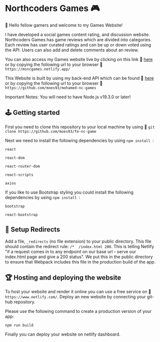 # Northcoders Games 🎮

💫 Hello fellow gamers and welcome to my Games Website! 

I have developed a social games content rating, and discussion website. Northcoders Games has game reviews which are divided into categories.
Each review has user curated ratings and can be up or down voted using the API. Users can also add and delete comments about an review.

You can also access my Games website live by clicking on this link 🔗 [here](https://msncgames.netlify.app/) or by copying the following url to your browser 🔗 `https://msncgames.netlify.app/`

This Website is built by using my back-end API which can be found 🔗 [here](https://github.com/moes93/mohamed-nc-games) or by copying the following url to your browser 🔗 `https://github.com/moes93/mohamed-nc-games`

Important Notes: You will need to have Node.js v19.3.0 or later!

## 🕹️ Getting started

First you need to clone this repository to your local machine by using 🔗 `git clone https://github.com/moes93/fe-nc-game`

Next we need to install the following dependencies by using `npm install `:

`react`

`react-dom`

`react-router-dom`

`react-scripts`

`axios`

If you like to use Bootstrap styling you could install the following dependencies by using `npm install `:

`bootstrap`

`react-bootstrap`

## 🎯 Setup Redirects

Add a file, ``_redirects`` (no file extension) to your public directory. This file should contain the redirect rule: ``/*  /index.html 200``. This is telling Netlify "if a request comes in to any endpoint on our base url - serve our index.html page and give a 200 status". We put this in the public directory to ensure that Webpack includes this file in the production build of the app.

## 🏆 Hosting and deploying the website

To host your website and render it online you can use a free service on 🔗 `https://www.netlify.com/`. Deploy an new website by connecting your git-hub repository.

Please use the following command to create a production version of your app:

`npm run build`

Finally you can deploy your website on netlify dashboard.
